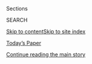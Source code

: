 <div id="app">

<div>

<div class="NYTAppHideMasthead css-1r6wvpq e1suatyy0">

<div class="section css-ui9rw0 e1suatyy2">

<div class="css-eph4ug er09x8g0">

<div class="css-6n7j50">

</div>

<span class="css-1dv1kvn">Sections</span>

<div class="css-10488qs">

<span class="css-1dv1kvn">SEARCH</span>

</div>

[Skip to content](#site-content)[Skip to site
index](#site-index)

</div>

<div class="css-10698na e1huz5gh0">

</div>

</div>

<div id="masthead-bar-one" class="section hasLinks css-15hmgas e1csuq9d3">

<div class="css-uqyvli e1csuq9d0">

</div>

<div class="css-1uqjmks e1csuq9d1">

</div>

<div class="css-9e9ivx">

[](https://myaccount.nytimes3xbfgragh.onion/auth/login?response_type=cookie&client_id=vi)

</div>

<div class="css-1bvtpon e1csuq9d2">

[Today’s Paper](https://www.nytimes3xbfgragh.onion/section/todayspaper)

</div>

</div>

</div>

</div>

<div data-aria-hidden="false">

<div id="site-content" data-role="main">

<div id="top-wrapper" class="css-15p45cc eaca97t0" type="top">

<div id="top-slug" class="css-19x0jxb eaca97t1" hidden="">

Advertisement

</div>

[Continue reading the main
story](#after-top)

<div class="ad top-wrapper" style="text-align:center;height:100%;display:block;min-height:90px">

<div id="top" class="place-ad" data-position="top" data-size-key="top">

</div>

</div>

<div id="after-top">

</div>

</div>

<div id="byline" class="section css-15h4p1b e9abtgs0">

<div class="css-1j21atc e1svk9qx1">

<div class="css-nfcc9b e1svk9qx3">

<div class="css-vl9dhg e1svk9qx5">

<div class="css-1nrhkj6 e1svk9qx6">

# Roslyn Sulcas

</div>

## <span></span>

Growing up in Cape Town, South Africa, I was an obsessed ballet student,
regarding school as an utter waste of pre-dance-class time. But although
I pored over the English magazine, "Dance and Dancers" and cut out every
dance review I could find to paste into a scrapbook (yes, it was that
bad), it never occurred to me that I might write about dance.

<span class="css-dd5dyy">More**</span>

</div>

</div>

</div>

<div>

<div id="mid1-wrapper" class="css-1mn4oms eaca97t0" type="rank">

<div id="mid1-slug" class="css-1tag3rd eaca97t1">

Advertisement

</div>

[Continue reading the main
story](#after-mid1)

<div id="mid1" class="ad mid1-wrapper" style="text-align:center;height:100%;display:block">

</div>

<div id="after-mid1">

</div>

</div>

</div>

<div class="css-185go5a e1o5byef0">

<div class="css-15cbhtu">

  - [Latest](#stream-panel)
  - <span class="css-6n7j50">Search</span>
    <div class="control">
    <div class="label-container css-1dv1kvn">
    Search
    </div>
    <div class="css-wm4t3d">
    **<span id="clear-search-input" class="css-1dv1kvn">Clear this text
    input</span>
    </div>
    </div>
    <span class="css-1iovbfw"></span>

<div id="stream-panel" class="section css-8msx5b e1jz0cab1">

<div class="css-13mho3u">

1.  
    
    <div class="css-1cp3ece">
    
    <div class="css-1l4spti">
    
    [](/2020/08/28/arts/dance/david-hallberg-bolshoi.html)
    
    <div class="css-79elbk">
    
    ![](https://static01.graylady3jvrrxbe.onion/images/2020/08/30/arts/30HALLBERG-7/merlin_162040308_4bb2a163-12e1-46fc-be2f-56170dc1d526-thumbWide.jpg?quality=75&auto=webp&disable=upscale)
    
    </div>
    
    ## For David Hallberg, a Swan Song in Pictures
    
    Mr. Hallberg, soon to lead the Australian Ballet, was photographed
    in Moscow before the pandemic halted his final days as a dancer.
    
    <div class="css-1nqbnmb ea5icrr0">
    
    By <span class="css-1n7hynb">Roslyn Sulcas <span>and</span> James
    Hill</span>
    
    </div>
    
    </div>
    
    <div class="css-1lc2l26 e1xfvim33">
    
    </div>
    
    </div>

2.  
    
    <div class="css-1cp3ece">
    
    <div class="css-1l4spti">
    
    [](/2020/07/21/arts/dance/zizi-jeanmaire-french-star-of-ballet-cabaret-and-film-dies-at-96.html)
    
    <div class="css-79elbk">
    
    ![](https://static01.graylady3jvrrxbe.onion/images/2020/07/22/obituaries/20Jeanmaire3/20Jeanmaire3-thumbWide.jpg?quality=75&auto=webp&disable=upscale)
    
    </div>
    
    ## Zizi Jeanmaire, French Star of Ballet, Cabaret and Film, Dies at 96
    
    She was celebrated for her artistic range, androgynous sexiness and
    husky-voiced charm.
    
    <div class="css-1nqbnmb ea5icrr0">
    
    By <span class="css-1n7hynb">Roslyn
    Sulcas</span>
    
    </div>
    
    </div>
    
    <div class="css-1lc2l26 e1xfvim33">
    
    </div>
    
    </div>

3.  
    
    <div class="css-1cp3ece">
    
    <div class="css-1l4spti">
    
    [](/2020/06/16/arts/dance/streaming-dance.html)
    
    <div class="css-79elbk">
    
    ![](https://static01.graylady3jvrrxbe.onion/images/2020/06/16/arts/16watching-moving/merlin_173561637_e11a00c7-d115-425c-9196-6347c37b9d5f-thumbWide.jpg?quality=75&auto=webp&disable=upscale)
    
    </div>
    
    ### <span class="css-m70j1g">Watching and moving</span>
    
    ## A Dance Theater of Harlem Classic With a Shot of Rhythm and Blues
    
    What’s online: Robert Garland’s “Return,” Justin Peck in Miami,
    Wayne McGregor in London and a class from the L.A. Dance Project.
    
    <div class="css-1nqbnmb ea5icrr0">
    
    By <span class="css-1n7hynb">Roslyn
    Sulcas</span>
    
    </div>
    
    </div>
    
    <div class="css-1lc2l26 e1xfvim33">
    
    </div>
    
    </div>

4.  
    
    <div class="css-1cp3ece">
    
    <div class="css-1l4spti">
    
    [](/2020/05/11/arts/television/netflix-foreign-films.html)
    
    <div class="css-79elbk">
    
    ![](https://static01.graylady3jvrrxbe.onion/images/2020/05/11/arts/11foreign-films-grid/11foreign-films-grid-thumbWide-v2.jpg?quality=75&auto=webp&disable=upscale)
    
    </div>
    
    ## What to Watch on Netflix to Help Language Learning
    
    Supplement your app study with these excellent non-English movies
    and TV shows.
    
    <div class="css-1nqbnmb ea5icrr0">
    
    By <span class="css-1n7hynb">Roslyn
    Sulcas</span>
    
    </div>
    
    </div>
    
    <div class="css-1lc2l26 e1xfvim33">
    
    </div>
    
    </div>

5.  
    
    <div class="css-1cp3ece">
    
    <div class="css-1l4spti">
    
    [](/2020/04/09/arts/television/killing-eve-season-3.html)
    
    <div class="css-79elbk">
    
    ![](https://static01.graylady3jvrrxbe.onion/images/2020/04/09/arts/09killing-eve1/09killing-eve1-thumbWide-v2.jpg?quality=75&auto=webp&disable=upscale)
    
    </div>
    
    ## ‘Killing Eve’ Is Back: Early, but Not a Moment Too Soon
    
    The hit espionage show returns, just like last season, with the same
    lead cast but a new lead writer. Can the series once again replicate
    its unique brand of female-driven success?
    
    <div class="css-1nqbnmb ea5icrr0">
    
    By <span class="css-1n7hynb">Roslyn
    Sulcas</span>
    
    </div>
    
    </div>
    
    <div class="css-1lc2l26 e1xfvim33">
    
    </div>
    
    </div>

6.  
    
    <div class="css-1cp3ece">
    
    <div class="css-1l4spti">
    
    [](/2020/03/13/arts/design/pregnant-women-art.html)
    
    <div class="css-79elbk">
    
    ![](https://static01.graylady3jvrrxbe.onion/images/2020/04/12/arts/12pregnancy1/12pregnancy1-thumbWide.jpg?quality=75&auto=webp&disable=upscale)
    
    </div>
    
    ## 500 Years of Pregnant Women in Art
    
    An exhibition in London examines how expecting mothers have been
    portrayed from the Middle Ages to to the digital era. Here are some
    of the highlights.
    
    <div class="css-1nqbnmb ea5icrr0">
    
    By <span class="css-1n7hynb">Roslyn
    Sulcas</span>
    
    </div>
    
    </div>
    
    <div class="css-1lc2l26 e1xfvim33">
    
    </div>
    
    </div>

7.  
    
    <div class="css-1cp3ece">
    
    <div class="css-1l4spti">
    
    [](/2020/03/02/arts/dance/david-hallberg-artistic-director-australian-ballet.html)
    
    <div class="css-79elbk">
    
    ![](https://static01.graylady3jvrrxbe.onion/images/2020/03/04/arts/03hallberg-item/03hallberg-item-thumbWide.jpg?quality=75&auto=webp&disable=upscale)
    
    </div>
    
    ## David Hallberg to Run the Australian Ballet
    
    The star American dancer, who has a long history with the Australian
    troupe, will begin his new job in 2021.
    
    <div class="css-1nqbnmb ea5icrr0">
    
    By <span class="css-1n7hynb">Roslyn
    Sulcas</span>
    
    </div>
    
    </div>
    
    <div class="css-1lc2l26 e1xfvim33">
    
    </div>
    
    </div>

8.  
    
    <div class="css-1cp3ece">
    
    <div class="css-1l4spti">
    
    [](/2020/02/08/arts/rolex-mentor-arts.html)
    
    <div class="css-79elbk">
    
    ![](https://static01.graylady3jvrrxbe.onion/images/2020/02/08/arts/08mentor1/08mentor1-thumbWide.jpg?quality=75&auto=webp&disable=upscale)
    
    </div>
    
    ## Mentors Named for Rolex Arts Initiative
    
    Lin-Manuel Miranda and Spike Lee are among the artists who will pair
    with a protégé in the program.
    
    <div class="css-1nqbnmb ea5icrr0">
    
    By <span class="css-1n7hynb">Roslyn
    Sulcas</span>
    
    </div>
    
    </div>
    
    <div class="css-1lc2l26 e1xfvim33">
    
    </div>
    
    </div>

9.  
    
    <div class="css-1cp3ece">
    
    <div class="css-1l4spti">
    
    [](/2020/01/31/arts/dance/adolphe-binder-pina-bausch-company.html)
    
    <div class="css-79elbk">
    
    ![](https://static01.graylady3jvrrxbe.onion/images/2020/01/31/arts/31binder-item/merlin_104142387_13dd6722-b133-4e92-ac80-508375b7080f-thumbWide.jpg?quality=75&auto=webp&disable=upscale)
    
    </div>
    
    ## Adolphe Binder Won’t Return to Pina Bausch Company
    
    The former artistic director has chosen not to pursue being
    reinstated at Tanztheater Wuppertal.
    
    <div class="css-1nqbnmb ea5icrr0">
    
    By <span class="css-1n7hynb">Roslyn
    Sulcas</span>
    
    </div>
    
    </div>
    
    <div class="css-1lc2l26 e1xfvim33">
    
    </div>
    
    </div>

10. 
    
    <div class="css-1cp3ece">
    
    <div class="css-1l4spti">
    
    [](/2020/01/30/arts/dance/matthew-bourne-swan-lake.html)
    
    <div class="css-79elbk">
    
    ![](https://static01.graylady3jvrrxbe.onion/images/2020/02/02/arts/02bourne-lake-1/02bourne-lake-1-thumbWide-v2.jpg?quality=75&auto=webp&disable=upscale)
    
    </div>
    
    ## Boys Will Be Swans: ‘What Is That Show, and How Do I Do It?’
    
    Matthew Bourne’s “Swan Lake” helped inspire a generation of male
    dancers to put on ballet slippers.
    
    <div class="css-1nqbnmb ea5icrr0">
    
    By <span class="css-1n7hynb">Roslyn Sulcas</span>
    
    </div>
    
    </div>
    
    <div class="css-1lc2l26 e1xfvim33">
    
    </div>
    
    </div>

<div class="css-13mho3u">

<div class="css-1t62hi8">

<div class="css-1stvaey">

Show
More

<div>

<div style="border:0;clip:rect(0 0 0 0);height:1px;margin:-1px;overflow:hidden;white-space:nowrap;padding:0;width:1px;position:absolute" data-role="log" data-aria-live="assertive">

</div>

<div style="border:0;clip:rect(0 0 0 0);height:1px;margin:-1px;overflow:hidden;white-space:nowrap;padding:0;width:1px;position:absolute" data-role="log" data-aria-live="assertive">

</div>

<div style="border:0;clip:rect(0 0 0 0);height:1px;margin:-1px;overflow:hidden;white-space:nowrap;padding:0;width:1px;position:absolute" data-role="log" data-aria-live="polite">

</div>

<div style="border:0;clip:rect(0 0 0 0);height:1px;margin:-1px;overflow:hidden;white-space:nowrap;padding:0;width:1px;position:absolute" data-role="log" data-aria-live="polite">

</div>

</div>

</div>

</div>

</div>

</div>

<div class="css-g6hk37 supplemental">

<div id="mid2-wrapper" class="css-10wkyv7 eaca97t0" type="lede">

<div id="mid2-slug" class="css-1tag3rd eaca97t1">

Advertisement

</div>

[Continue reading the main
story](#after-mid2)

<div id="mid2" class="ad mid2-wrapper" style="text-align:center;height:100%;display:block;min-height:250px">

</div>

<div id="after-mid2">

</div>

</div>

## Follow Elsewhere

<div class="module-body">

  - [**<span data-aria-hidden="true">rsulcas</span><span class="css-1dv1kvn">twitter
    page for rsulcas</span>](https://twitter.com/rsulcas)

</div>

</div>

</div>

</div>

</div>

</div>

</div>

## Site Index

<div>

</div>

## Site Information Navigation

  - [© <span>2020</span> <span>The New York Times
    Company</span>](https://help.nytimes3xbfgragh.onion/hc/en-us/articles/115014792127-Copyright-notice)

<!-- end list -->

  - [NYTCo](https://www.nytco.com/)
  - [Contact
    Us](https://help.nytimes3xbfgragh.onion/hc/en-us/articles/115015385887-Contact-Us)
  - [Work with us](https://www.nytco.com/careers/)
  - [Advertise](https://nytmediakit.com/)
  - [T Brand Studio](http://www.tbrandstudio.com/)
  - [Your Ad
    Choices](https://www.nytimes3xbfgragh.onion/privacy/cookie-policy#how-do-i-manage-trackers)
  - [Privacy](https://www.nytimes3xbfgragh.onion/privacy)
  - [Terms of
    Service](https://help.nytimes3xbfgragh.onion/hc/en-us/articles/115014893428-Terms-of-service)
  - [Terms of
    Sale](https://help.nytimes3xbfgragh.onion/hc/en-us/articles/115014893968-Terms-of-sale)
  - [Site
    Map](https://spiderbites.nytimes3xbfgragh.onion)
  - [Help](https://help.nytimes3xbfgragh.onion/hc/en-us)
  - [Subscriptions](https://www.nytimes3xbfgragh.onion/subscription?campaignId=37WXW)

</div>

</div>
